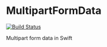 # MultipartFormData

[![Build Status](https://travis-ci.org/WCByrne/MultipartFormData.svg?branch=master)](https://travis-ci.org/WCByrne/MultipartFormData)

Multipart form data in Swift

